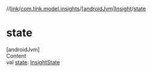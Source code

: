 //[link](../../index.md)/[com.tink.model.insights](../index.md)/[[androidJvm]Insight](index.md)/[state](state.md)



# state  
[androidJvm]  
Content  
val [state](state.md): [InsightState](../[android-jvm]-insight-state/index.md)  



